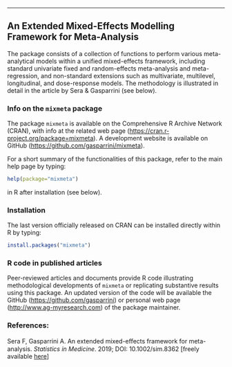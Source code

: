 -----------------------------------

## An Extended Mixed-Effects Modelling Framework for Meta-Analysis

The package consists of a collection of functions to perform various meta-analytical models within a unified mixed-effects framework, including standard univariate fixed and random-effects meta-analysis and meta-regression, and non-standard extensions such as multivariate, multilevel, longitudinal, and dose-response models. The methodology is illustrated in detail in the article by Sera \& Gasparrini (see below).

### Info on the `mixmeta` package

The package `mixmeta` is available on the Comprehensive R Archive Network (CRAN), with info at the related web page (https://cran.r-project.org/package=mixmeta). A development website is available on GitHub (https://github.com/gasparrini/mixmeta).

For a short summary of the functionalities of this package, refer to the main help page by typing:

```r
help(package="mixmeta")
```

in R after installation (see below).

### Installation

The last version officially released on CRAN can be installed directly within R by typing:

```r
install.packages("mixmeta")
```

### R code in published articles

Peer-reviewed articles and documents provide R code illustrating methodological developments of `mixmeta` or replicating substantive results using this package. An updated version of the code will be available the GitHub (https://github.com/gasparrini) or personal web page (http://www.ag-myresearch.com) of the package maintainer.

### References:

Sera F, Gasparrini A. An extended mixed-eﬀects framework for meta-analysis. *Statistics in Medicine*. 2019; DOI: 10.1002/sim.8362 [freely available [here](http://www.ag-myresearch.com/2019_sera_statmed.html)]
